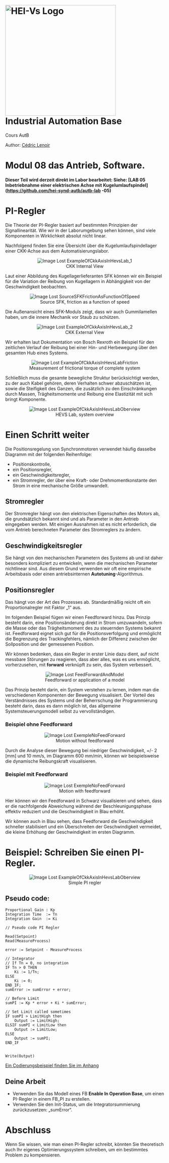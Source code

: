 <h1 align="left">
  <br>
  <img src="./img/hei-en.png" alt="HEI-Vs Logo" width="350">
  <br>
  Industrial Automation Base
  <br>
</h1>

Cours AutB

Author: [Cédric Lenoir](mailto:cedric.lenoir@hevs.ch)

# Modul 08 das Antrieb, Software.

#### Dieser Teil wird derzeit direkt im Labor bearbeitet: Siehe: [LAB 05 Inbetriebnahme einer elektrischen Achse mit Kugelumlaufspindel](https://github.com/hei-synd-autb/autb-lab -05)

# PI-Regler
Die Theorie der PI-Regler basiert auf bestimmten Prinzipien der Signallinearität. Wie wir in der Laborumgebung sehen können, sind viele Komponenten in Wirklichkeit absolut nicht linear.

Nachfolgend finden Sie eine Übersicht über die Kugelumlaufspindellager einer CKK-Achse aus dem Automatisierungslabor.

<figure align="center">
    <img src="./SpeedRegulation/ExampleOfCkkAxisInHevsLab_1.png"
         alt="Image Lost ExampleOfCkkAxisInHevsLab_1">
    <figcaption>CKK Internal View</figcaption>
</figure>


Laut einer Abbildung des Kugellagerlieferanten SFK können wir ein Beispiel für die Variation der Reibung von Kugellagern in Abhängigkeit von der Geschwindigkeit beobachten.

<figure align="center">
    <img src="./SpeedRegulation/SourceSFKFrictionAsFunctionOfSpeed.png"
         alt="Image Lost SourceSFKFrictionAsFunctionOfSpeed">
    <figcaption>Source SFK, friction as a function of speed</figcaption>
</figure>

Die Außenansicht eines SFK-Moduls zeigt, dass wir auch Gummilamellen haben, um die innere Mechanik vor Staub zu schützen.

<figure align="center">
    <img src="./SpeedRegulation/ExampleOfCkkAxisInHevsLab_2.png"
         alt="Image Lost ExampleOfCkkAxisInHevsLab_2">
    <figcaption>CKK External View</figcaption>
</figure>

Wir erhalten laut Dokumentation von Bosch Rexroth ein Beispiel für den zeitlichen Verlauf der Reibung bei einer Hin- und Herbewegung über den gesamten Hub eines Systems.

<figure align="center">
    <img src="./SpeedRegulation/ExampleOfCkkAxisInHevsLabFriction.png"
         alt="Image Lost ExampleOfCkkAxisInHevsLabFriction">
    <figcaption>Measurement of frictional torque of complete system</figcaption>
</figure>

Schließlich muss die gesamte bewegliche Struktur berücksichtigt werden, zu der auch Kabel gehören, deren Verhalten schwer abzuschätzen ist, sowie die Steifigkeit des Ganzen, die zusätzlich zu den Einschränkungen durch Massen, Trägheitsmomente und Reibung eine Elastizität mit sich bringt Komponente.

<figure align="center">
    <img src="./SpeedRegulation/ExampleOfCkkAxisInHevsLabOberview.jpg"
         alt="Image Lost ExampleOfCkkAxisInHevsLabOberview">
    <figcaption>HEVS Lab, system overview</figcaption>
</figure>

# Einen Schritt weiter
Die Positionsregelung von Synchronmotoren verwendet häufig dasselbe Diagramm mit der folgenden Reihenfolge:
- Positionskontrolle,
- ein Positionsregler,
- ein Geschwindigkeitsregler,
- ein Stromregler, der über eine Kraft- oder Drehmomentkonstante den Strom in eine mechanische Größe umwandelt.

## Stromregler
Der Stromregler hängt von den elektrischen Eigenschaften des Motors ab, die grundsätzlich bekannt sind und als Parameter in den Antrieb eingegeben werden. Mit einigen Ausnahmen ist es nicht erforderlich, die vom Antrieb berechneten Parameter des Stromreglers zu ändern.

## Geschwindigkeitsregler
Sie hängt von den mechanischen Parametern des Systems ab und ist daher besonders kompliziert zu entwickeln, wenn die mechanischen Parameter nichtlinear sind. Aus diesem Grund verwenden wir oft eine empirische Arbeitsbasis oder einen antriebsinternen **Autotuning**-Algorithmus.

## Positionsregler
Das hängt von der Art des Prozesses ab. Standardmäßig reicht oft ein Proportionalregler mit Faktor „1“ aus.

Im folgenden Beispiel fügen wir einen Feedforward hinzu.
Das Prinzip besteht darin, eine Positionsänderung direkt in Strom umzuwandeln, sofern die Masse oder das Trägheitsmoment des zu steuernden Systems bekannt ist. Feedforward eignet sich gut für die Positionsverfolgung und ermöglicht die Begrenzung des Trackingfehlers, nämlich der Differenz zwischen der Sollposition und der gemessenen Position.

Wir können bedenken, dass ein Regler in erster Linie dazu dient, auf nicht messbare Störungen zu reagieren, dass aber alles, was es uns ermöglicht, vorherzusehen, mit **forward** verknüpft zu sein, das System verbessert.

<figure align="center">
    <img src="./SpeedRegulation/FeedForwardAndModel.png"
         alt="Image Lost FeedForwardAndModel">
    <figcaption>Feedforward or application of a model</figcaption>
</figure>

Das Prinzip besteht darin, ein System verstehen zu lernen, indem man die verschiedenen Komponenten der Bewegung visualisiert. Der Vorteil des Verständnisses des Systems und der Beherrschung der Programmierung besteht darin, dass es dann möglich ist, das allgemeine Systemsteuerungsmodell selbst zu vervollständigen.

### Beispiel **ohne** Feedforward
<figure align="center">
    <img src="./SpeedRegulation/ExempleNoFeedForward.png"
         alt="Image Lost ExempleNoFeedForward">
    <figcaption>Motion without feedforward</figcaption>
</figure>

Durch die Analyse dieser Bewegung bei niedriger Geschwindigkeit, +/- 2 [mm] und 10 mm/s, im Diagramm 600 mm/min, können wir beispielsweise die dynamische Reibungskraft visualisieren.

### Beispiel **mit** Feedforward
<figure align="center">
    <img src="./SpeedRegulation/ExempleWithFeedForward.png"
         alt="Image Lost ExempleNoFeedForward">
    <figcaption>Motion with feedforward</figcaption>
</figure>

Hier können wir den Feedforward in Schwarz visualisieren und sehen, dass er die nachfolgende Abweichung während der Beschleunigungsphase effektiv reduziert und die Geschwindigkeit in Blau erhöht.

Wir können auch in Blau sehen, dass Feedforward die Geschwindigkeit schneller stabilisiert und ein Überschreiten der Geschwindigkeit vermeidet, die kleine Erhöhung der Geschwindigkeit im ersten Diagramm.

# Beispiel: Schreiben Sie einen PI-Regler.

<figure align="center">
    <img src="./SpeedRegulation/SimpleExampleOfPiController.png"
         alt="Image Lost ExampleOfCkkAxisInHevsLabOberview">
    <figcaption>Simple PI regler</figcaption>
</figure>


## Pseudo code:
```iecst
Proportional Gain : Kp
Integration Time  := Tn
Integration Gain  := Ki

// Pseudo code PI Regler

Read(Setpoint)
Read(MeasureProcess)

error := Setpoint - MeasureProcess

// Integrator
// If Tn = 0, no integration
IF Tn > 0 THEN
	Ki := 1/Tn;
ELSE
	Ki := 0;
END_IF;
sumError := sumError + error;

// Before Limit
sumPI := Kp * error + Ki * sumError;

// Set Limit called sometimes 
IF sumPI > LimitHigh then
	Output := LimitHigh;
ELSIF sumPI < LimitLow then
	Output := LimitLow;	
ELSE
	Output := sumPI;
END_IF


Write(Output)
```
[Ein Codierungsbeispiel finden Sie im Anhang](Function%20Block%20PI%20Regler.md)

## Deine Arbeit
- Verwenden Sie das Modell eines FB **Enable In Operation Base**, um einen PI-Regler in einem FB_PI zu erstellen.
- Verwenden Sie den Init-Status, um die Integratorsummierung zurückzusetzen: „sumError“.

# Abschluss
Wenn Sie wissen, wie man einen PI-Regler schreibt, könnten Sie theoretisch auch Ihr eigenes Optimierungssystem schreiben, um ein bestimmtes Problem zu kompensieren.